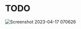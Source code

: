 # TODO
 ![Screenshot 2023-04-17 070626](https://user-images.githubusercontent.com/105219902/232358924-8e08feaf-ed4b-4582-948b-e4ca470c09c7.jpg)

